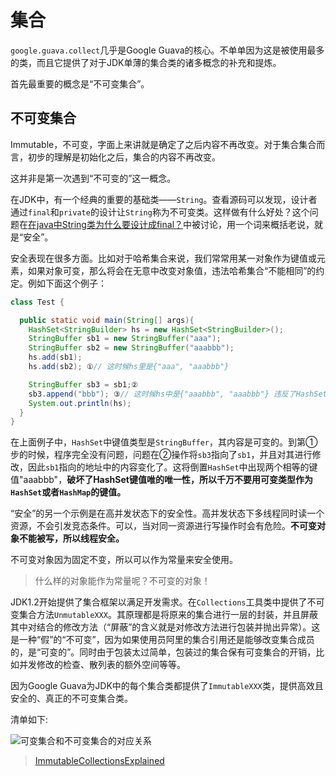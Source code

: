 # 集合

`google.guava.collect`几乎是Google Guava的核心。不单单因为这是被使用最多的类，而且它提供了对于JDK单薄的集合类的诸多概念的补充和提炼。

首先最重要的概念是“不可变集合”。

## 不可变集合

Immutable，不可变，字面上来讲就是确定了之后内容不再改变。对于集合集合而言，初步的理解是初始化之后，集合的内容不再改变。

这并非是第一次遇到“不可变的”这一概念。

在JDK中，有一个经典的重要的基础类——`String`。查看源码可以发现，设计者通过`final`和`private`的设计让`String`称为不可变类。这样做有什么好处？这个问题在[在java中String类为什么要设计成final？](https://www.zhihu.com/question/31345592)中被讨论，用一个词来概括老说，就是“安全”。

安全表现在很多方面。比如对于哈希集合来说，我们常常用某一对象作为键值或元素，如果对象可变，那么将会在无意中改变对象值，违法哈希集合“不能相同”的约定。例如下面这个例子：
```Java
class Test {

  public static void main(String[] args){
    HashSet<StringBuilder> hs = new HashSet<StringBuilder>();
    StringBuffer sb1 = new StringBuffer("aaa");
    StringBuffer sb2 = new StringBuffer("aaabbb");
    hs.add(sb1);
    hs.add(sb2); ①// 这时候hs里是{"aaa", "aaabbb"}

    StringBuffer sb3 = sb1;②
    sb3.append("bbb"); ③// 这时候hs中是{"aaabbb", "aaabbb"} 违反了HashSet元素唯一性的约定
    System.out.println(hs);
  }
}
```
在上面例子中，`HashSet`中键值类型是`StringBuffer`，其内容是可变的。到第①步的时候，程序完全没有问题，问题在②操作将`sb3`指向了`sb1`，并且对其进行修改，因此`sb1`指向的地址中的内容变化了。这将倒置`HashSet`中出现两个相等的键值"aaabbb"，**破坏了HashSet键值唯的唯一性，所以千万不要用可变类型作为`HashSet`或者`HashMap`的键值。**

“安全”的另一个示例是在高并发状态下的安全性。高并发状态下多线程同时读一个资源，不会引发竞态条件。可以，当对同一资源进行写操作时会有危险。**不可变对象不能被写，所以线程安全。**

不可变对象因为固定不变，所以可以作为常量来安全使用。
> 什么样的对象能作为常量呢？不可变的对象！

JDK1.2开始提供了集合框架以满足开发需求。在`Collections`工具类中提供了不可变集合方法`UnmutableXXX`。其原理都是将原来的集合进行一层的封装，并且屏蔽其中对结合的修改方法（“屏蔽”的含义就是对修改方法进行包装并抛出异常）。这是一种“假”的“不可变”，因为如果使用员阿里的集合引用还是能够改变集合成员的，是“可变的”。同时由于包装太过简单，包装过的集合保有可变集合的开销，比如并发修改的检查、散列表的额外空间等等。


因为Google Guava为JDK中的每个集合类都提供了`ImmutableXXX`类，提供高效且安全的、真正的不可变集合类。

清单如下:

![可变集合和不可变集合的对应关系](https://ws1.sinaimg.cn/large/006tNbRwly1fw4ou56，4f8j319g144jsx.jpg)

> [ImmutableCollectionsExplained](https://github.com/google/guava/wiki/ImmutableCollectionsExplained)
